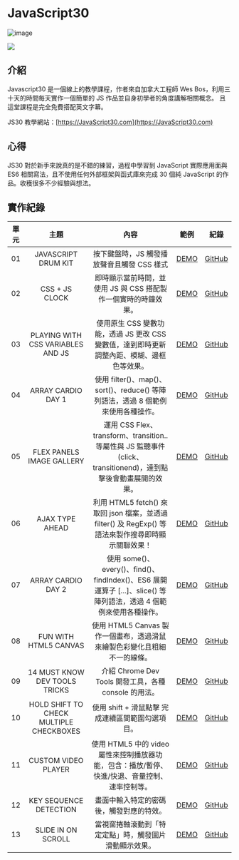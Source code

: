 # JavaScript30

![image](https://img.shields.io/badge/JavaScript30-exercise-brightgreen.svg)

![](https://images2.imgbox.com/b5/5c/jHDElqnA_o.jpg)

## 介紹

Javascript30 是一個線上的教學課程，作者來自加拿大工程師 Wes Bos，利用三十天的時間每天實作一個簡單的 JS 作品並自身初學者的角度講解相關概念。 且這堂課程是完全免費搭配英文字幕。

JS30 教學網站：[https://JavaScript30.com](https://JavaScript30.com)

## 心得

JS30 對於新手來說真的是不錯的練習，過程中學習到 JavaScript 實際應用面與 ES6 相關寫法，且不使用任何外部框架與函式庫來完成 30 個純 JavaScript 的作品。收穫很多不少經驗與想法。

## 實作紀錄

| 單元 |                  主題                   |                                                        內容                                                        |                                        範例                                         |                                               紀錄                                                |
| :--: | :-------------------------------------: | :----------------------------------------------------------------------------------------------------------------: | :---------------------------------------------------------------------------------: | :-----------------------------------------------------------------------------------------------: |
|  01  |           JAVASCRIPT DRUM KIT           |                                     按下鍵盤時，JS 觸發播放聲音且觸發 CSS 樣式                                     |       [DEMO](https://jedchang.github.io/JavaScript30/01_JavaScript-Drum-Kit/)       |       [GitHub](https://github.com/jedchang/JavaScript30/tree/master/01_JavaScript-Drum-Kit)       |
|  02  |             CSS + JS CLOCK              |                          即時顯示當前時間，並使用 JS 與 CSS 搭配製作一個實時的時鐘效果。                           |        [DEMO](https://jedchang.github.io/JavaScript30/02_JS-and-CSS-Clock/)         |        [GitHub](https://github.com/jedchang/JavaScript30/tree/master/02_JS-and-CSS-Clock)         |
|  03  |    PLAYING WITH CSS VARIABLES AND JS    |             使用原生 CSS 變數功能，透過 JS 更改 CSS 變數值，達到即時更新調整內距、模糊、邊框色等效果。             |          [DEMO](https://jedchang.github.io/JavaScript30/03_CSS-Variables/)          |          [GitHub](https://github.com/jedchang/JavaScript30/tree/master/03_CSS-Variables)          |
|  04  |           ARRAY CARDIO DAY 1            |                  使用 filter()、map()、sort()、reduce() 等陣列語法，透過 8 個範例來使用各種操作。                  |       [DEMO](https://jedchang.github.io/JavaScript30/04_Array-Cardio-Day-1/)        |       [GitHub](https://github.com/jedchang/JavaScript30/tree/master/04_Array-Cardio-Day-1)        |
|  05  |        FLEX PANELS IMAGE GALLERY        |  運用 CSS Flex、transform、transition.. 等屬性與 JS 監聽事件 (click、transitionend)，達到點擊後會動畫展開的效果。  |       [DEMO](https://jedchang.github.io/JavaScript30/05_Flex-Panel-Gallery/)        |       [GitHub](https://github.com/jedchang/JavaScript30/tree/master/05_Flex-Panel-Gallery)        |
|  06  |             AJAX TYPE AHEAD             |        利用 HTML5 fetch() 來取回 json 檔案，並透過 filter() 及 RegExp() 等語法來製作搜尋即時顯示關聯效果！         |           [DEMO](https://jedchang.github.io/JavaScript30/06_Type-Ahead/)            |           [GitHub](https://github.com/jedchang/JavaScript30/tree/master/06_Type-Ahead)            |
|  07  |           ARRAY CARDIO DAY 2            | 使用 some()、every()、find()、findIndex()、ES6 展開運算子 [...]、slice() 等陣列語法，透過 4 個範例來使用各種操作。 |       [DEMO](https://jedchang.github.io/JavaScript30/07_Array-Cardio-Day-2/)        |       [GitHub](https://github.com/jedchang/JavaScript30/tree/master/07_Array-Cardio-Day-2)        |
|  08  |          FUN WITH HTML5 CANVAS          |                      使用 HTML5 Canvas 製作一個畫布，透過滑鼠來繪製色彩變化且粗細不一的線條。                      |      [DEMO](https://jedchang.github.io/JavaScript30/08_Fun-with-HTML5-Canvas/)      |      [GitHub](https://github.com/jedchang/JavaScript30/tree/master/08_Fun-with-HTML5-Canvas)      |
|  09  |      14 MUST KNOW DEV TOOLS TRICKS      |                               介紹 Chrome Dev Tools 開發工具，各種 console 的用法。                                |      [DEMO](https://jedchang.github.io/JavaScript30/09_Dev-Tools-Domination/)       |      [GitHub](https://github.com/jedchang/JavaScript30/tree/master/09_Dev-Tools-Domination)       |
|  10  | HOLD SHIFT TO CHECK MULTIPLE CHECKBOXES |                                  使用 shift + 滑鼠點擊 完成連續區間範圍勾選項目。                                  | [DEMO](https://jedchang.github.io/JavaScript30/10_Hold-Shift-and-Check-Checkboxes/) | [GitHub](https://github.com/jedchang/JavaScript30/tree/master/10_Hold-Shift-and-Check-Checkboxes) |
|  11  |           CUSTOM VIDEO PLAYER           |           使用 HTML5 中的 video 屬性來控制播放器功能，包含：播放/暫停、快進/快退、音量控制、速率控制等。           |       [DEMO](https://jedchang.github.io/JavaScript30/11_Custom-Video-Player/)       |       [GitHub](https://github.com/jedchang/JavaScript30/tree/master/11_Custom-Video-Player)       |
|  12  |         KEY SEQUENCE DETECTION          |                                      畫面中輸入特定的密碼後，觸發對應的特效。                                      |     [DEMO](https://jedchang.github.io/JavaScript30/12_Key-Sequence-Detection/)      |     [GitHub](https://github.com/jedchang/JavaScript30/tree/master/12_Key-Sequence-Detection)      |
|  13  |           SLIDE IN ON SCROLL            |                               當視窗捲軸滾動到「特定定點」時，觸發圖片滑動顯示效果。                               |       [DEMO](https://jedchang.github.io/JavaScript30/13_Slide-in-on-Scroll/)        |       [GitHub](https://github.com/jedchang/JavaScript30/tree/master/13_Slide-in-on-Scroll)        |
